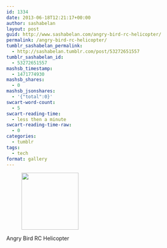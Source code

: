 ```yaml
---
id: 1334
date: 2013-06-18T12:21:17+00:00
author: sashabelan
layout: post
guid: http://www.sashabelan.com/angry-bird-rc-helicopter/
permalink: /angry-bird-rc-helicopter/
tumblr_sashabelan_permalink:
  - http://sashabelan.tumblr.com/post/53272651557
tumblr_sashabelan_id:
  - 53272651557
mashsb_timestamp:
  - 1471774930
mashsb_shares:
  - 0
mashsb_jsonshares:
  - '{"total":0}'
swcart-word-count:
  - 5
swcart-reading-time:
  - less then a minute
swcart-reading-time-raw:
  - 0
categories:
  - tumblr
tags:
  - tech
format: gallery
---
```

<div id='gallery-477' class='gallery galleryid-1334 gallery-columns-3 gallery-size-thumbnail'>
  <figure class='gallery-item'> 
  
  <div class='gallery-icon landscape'>
    <a href='http://www.sashabelan.ru/angry-bird-rc-helicopter/attachment/1335/'><img width="150" height="150" src="http://www.sashabelan.ru/wp-content/uploads/2013/06/tumblr_mol8zh4kw11qarj97o1_1280-150x150.jpg" class="attachment-thumbnail size-thumbnail" alt="" srcset="http://www.sashabelan.ru/wp-content/uploads/2013/06/tumblr_mol8zh4kw11qarj97o1_1280-150x150.jpg 150w, http://www.sashabelan.ru/wp-content/uploads/2013/06/tumblr_mol8zh4kw11qarj97o1_1280-300x300.jpg 300w, http://www.sashabelan.ru/wp-content/uploads/2013/06/tumblr_mol8zh4kw11qarj97o1_1280-768x768.jpg 768w, http://www.sashabelan.ru/wp-content/uploads/2013/06/tumblr_mol8zh4kw11qarj97o1_1280-1024x1024.jpg 1024w, http://www.sashabelan.ru/wp-content/uploads/2013/06/tumblr_mol8zh4kw11qarj97o1_1280-830x830.jpg 830w, http://www.sashabelan.ru/wp-content/uploads/2013/06/tumblr_mol8zh4kw11qarj97o1_1280-230x230.jpg 230w, http://www.sashabelan.ru/wp-content/uploads/2013/06/tumblr_mol8zh4kw11qarj97o1_1280-350x350.jpg 350w, http://www.sashabelan.ru/wp-content/uploads/2013/06/tumblr_mol8zh4kw11qarj97o1_1280.jpg 1280w" sizes="(max-width: 150px) 100vw, 150px" /></a>
  </div></figure>
</div>

Angry Bird RC Helicopter